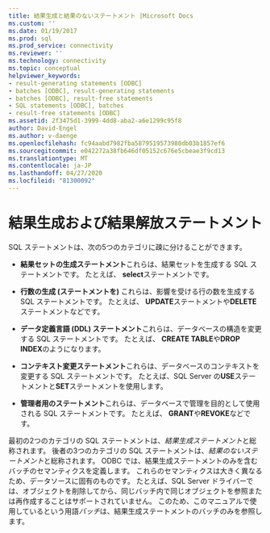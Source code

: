 ```yaml
---
title: 結果生成と結果のないステートメント |Microsoft Docs
ms.custom: ''
ms.date: 01/19/2017
ms.prod: sql
ms.prod_service: connectivity
ms.reviewer: ''
ms.technology: connectivity
ms.topic: conceptual
helpviewer_keywords:
- result-generating statements [ODBC]
- batches [ODBC], result-generating statements
- batches [ODBC], result-free statements
- SQL statements [ODBC], batches
- result-free statements [ODBC]
ms.assetid: 2f3475d1-3999-4dd8-aba2-a6e1299c95f8
author: David-Engel
ms.author: v-daenge
ms.openlocfilehash: fc94aabd7982fba5879519573980db03b1857ef6
ms.sourcegitcommit: e042272a38fb646df05152c676e5cbeae3f9cd13
ms.translationtype: MT
ms.contentlocale: ja-JP
ms.lasthandoff: 04/27/2020
ms.locfileid: "81300092"
---
```

# <a name="result-generating-and-result-free-statements"></a>結果生成および結果解放ステートメント
SQL ステートメントは、次の5つのカテゴリに疎に分けることができます。  
  
-   **結果セットの生成ステートメント**これらは、結果セットを生成する SQL ステートメントです。 たとえば、 **select**ステートメントです。  
  
-   **行数の生成 (ステートメントを)** これらは、影響を受ける行の数を生成する SQL ステートメントです。 たとえば、 **UPDATE**ステートメントや**DELETE**ステートメントなどです。  
  
-   **データ定義言語 (DDL) ステートメント**これらは、データベースの構造を変更する SQL ステートメントです。 たとえば、 **CREATE TABLE**や**DROP INDEX**のようになります。  
  
-   **コンテキスト変更ステートメント**これらは、データベースのコンテキストを変更する SQL ステートメントです。 たとえば、SQL Server の**USE**ステートメントと**SET**ステートメントを使用します。  
  
-   **管理者用のステートメント**これらは、データベースで管理を目的として使用される SQL ステートメントです。 たとえば、 **GRANT**や**REVOKE**などです。  
  
 最初の2つのカテゴリの SQL ステートメントは、*結果生成ステートメント*と総称されます。 後者の3つのカテゴリの SQL ステートメントは、*結果のないステートメント*と総称されます。 ODBC では、結果生成ステートメントのみを含むバッチのセマンティクスを定義します。 これらのセマンティクスは大きく異なるため、データソースに固有のものです。 たとえば、SQL Server ドライバーでは、オブジェクトを削除してから、同じバッチ内で同じオブジェクトを参照または再作成することはサポートされていません。 このため、このマニュアルで使用しているという用語*バッチ*は、結果生成ステートメントのバッチのみを参照します。
